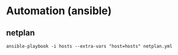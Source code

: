 # Automation (ansible)

## netplan 
```
ansible-playbook -i hosts --extra-vars "host=hosts" netplan.yml 
```
